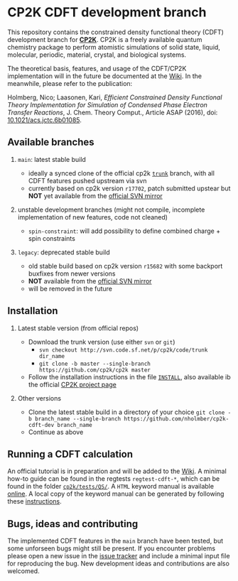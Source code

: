 # CP2K CDFT development branch 
This repository contains the constrained density functional theory (CDFT) development branch for [**CP2K**](https://www.cp2k.org/ "CP2K Project"). CP2K is a freely available quantum chemistry package to perform atomistic simulations of solid state, liquid, molecular, periodic, material, crystal, and biological systems. 

The theoretical basis, features, and usage of the CDFT/CP2K implementation will in the future be documented at the [Wiki](https://github.com/nholmber/cp2k-cdft-dev/wiki). In the meanwhile, please refer to the publication: 

Holmberg, Nico; Laasonen, Kari, *Efficient Constrained Density Functional Theory Implementation for Simulation of Condensed Phase Electron Transfer Reactions*, J. Chem. Theory Comput., Article ASAP (2016), doi: [10.1021/acs.jctc.6b01085](https://dx.doi.org/10.1021/acs.jctc.6b01085 "Online Version of Publication").


## Available branches

1. `main`: latest stable build
	* ideally a synced clone of the official cp2k [`trunk`](https://github.com/cp2k/cp2k) branch, with all CDFT features pushed upstream via svn 
	* currently based on cp2k version `r17702`, patch submitted upstear but **NOT** yet available from the [official SVN mirror]("https://sourceforge.net/projects/cp2k/?source=navbar")  

2. unstable development branches (might not compile, incomplete implementation of new features, code not cleaned) 
	* `spin-constraint`: will add possibility to define combined charge + spin constraints

3. `legacy`: deprecated stable build
	* old stable build based on cp2k version `r15682` with some backport buxfixes from newer versions
	* **NOT** available from the [official SVN mirror]("https://sourceforge.net/projects/cp2k/?source=navbar") 
	* will be removed in the future


## Installation

1. Latest stable version (from official repos)
	* Download the trunk version (use either `svn` or `git`)
		- `svn checkout http://svn.code.sf.net/p/cp2k/code/trunk dir_name`
		- `git clone -b master --single-branch https://github.com/cp2k/cp2k master`
	* Follow the installation instructions in the file [`INSTALL`](cp2k/INSTALL), also available ib the official [CP2K project page]("https://www.cp2k.org/howto:compile") 

2. Other versions
	* Clone the latest stable build in a directory of your choice `git clone -b branch_name --single-branch https://github.com/nholmber/cp2k-cdft-dev branch_name`
	* Continue as above

## Running a CDFT calculation

An official tutorial is in preparation and will be added to the [Wiki](https://github.com/nholmber/cp2k-cdft-dev/wiki). A minimal how-to guide can be found in the regtests `regtest-cdft-*`, which can be found in the folder [`cp2k/tests/QS/`](cp2k/tests/QS/). A `HTML` keyword manual is available [online]("https://manual.cp2k.org/trunk/index.html"). A local copy of the keyword manual can be generated by following these [instructions]("https://www.cp2k.org/howto:generate_manual"). 

## Bugs, ideas and contributing

The implemented CDFT features in the `main` branch have been tested, but some unforseen bugs might still be present. If you encounter problems please open a new issue in the [issue tracker](https://github.com/nholmber/cp2k-cdft-dev/issues) and include a minimal input file for reproducing the bug. New development ideas and contributions are also welcomed.

